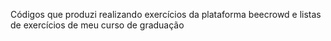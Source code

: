 Códigos que produzi realizando exercícios da plataforma beecrowd e listas de exercícios de meu curso de graduação
